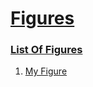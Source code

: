 # [Figures](#figures)


### [List Of Figures](#list-of-figures)

1.  [My Figure][1]


[1]: ./sub-1/document.md#my-figure "My Figure"
